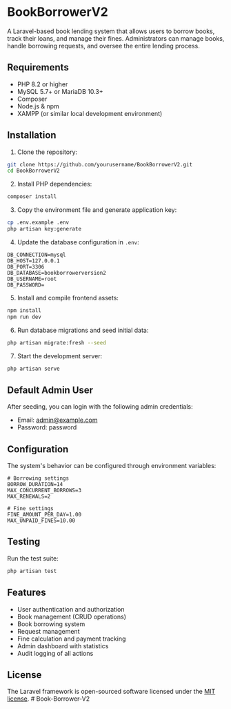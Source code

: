 # BookBorrowerV2

A Laravel-based book lending system that allows users to borrow books, track their loans, and manage their fines. Administrators can manage books, handle borrowing requests, and oversee the entire lending process.

## Requirements

- PHP 8.2 or higher
- MySQL 5.7+ or MariaDB 10.3+
- Composer
- Node.js & npm
- XAMPP (or similar local development environment)

## Installation

1. Clone the repository:
```bash
git clone https://github.com/yourusername/BookBorrowerV2.git
cd BookBorrowerV2
```

2. Install PHP dependencies:
```bash
composer install
```

3. Copy the environment file and generate application key:
```bash
cp .env.example .env
php artisan key:generate
```

4. Update the database configuration in `.env`:
```
DB_CONNECTION=mysql
DB_HOST=127.0.0.1
DB_PORT=3306
DB_DATABASE=bookborrowerversion2
DB_USERNAME=root
DB_PASSWORD=
```

5. Install and compile frontend assets:
```bash
npm install
npm run dev
```

6. Run database migrations and seed initial data:
```bash
php artisan migrate:fresh --seed
```

7. Start the development server:
```bash
php artisan serve
```

## Default Admin User

After seeding, you can login with the following admin credentials:
- Email: admin@example.com
- Password: password

## Configuration

The system's behavior can be configured through environment variables:

```env
# Borrowing settings
BORROW_DURATION=14
MAX_CONCURRENT_BORROWS=3
MAX_RENEWALS=2

# Fine settings
FINE_AMOUNT_PER_DAY=1.00
MAX_UNPAID_FINES=10.00
```

## Testing

Run the test suite:
```bash
php artisan test
```

## Features

- User authentication and authorization
- Book management (CRUD operations)
- Book borrowing system
- Request management
- Fine calculation and payment tracking
- Admin dashboard with statistics
- Audit logging of all actions

## License

The Laravel framework is open-sourced software licensed under the [MIT license](https://opensource.org/licenses/MIT).
#   B o o k - B o r r o w e r - V 2  
 